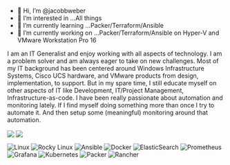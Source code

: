 - 👋 Hi, I’m @jacobbweber
- 👀 I’m interested in ...All things
- 🌱 I’m currently learning ...Packer/Terraform/Ansible
- 🔭 I’m currently working on ...Packer/Terraform/Ansible on Hyper-V and VMware Workstation Pro 16

I am an IT Generalist and enjoy working with all aspects of technology. I am a problem solver and am always eager to take on new challenges. Most of my IT background has been centered around Windows Infrastructure Systems, Cisco UCS hardware, and VMware products from design, implementation, to support. But in my spare time, I still educate myself on other aspects of IT like Development, IT/Project Management, Infrastructure-as-code. I have been really passionate about automation and monitoring lately. If I find myself doing something more than once I try to automate it. And then setup some (meaningful) monitoring around that automation.

<!---
- 👋 Hi, I’m @jacobbweber
- 👀 I’m interested in ...
- 🌱 Ansible
- 💞️ I’m looking to collaborate on ...
- 📫 How to reach me ...


jacobbweber/jacobbweber is a ✨ special ✨ repository because its `README.md` (this file) appears on your GitHub profile.
You can click the Preview link to take a look at your changes.


Some technologies/concepts I’m currently focusing on and having a lot of fun with:
- Terraform
- Ansible
- Gitlab
- Prometheus/Grafana
- Azure/Aws
- Linux based operating systems
- Containers/Kubernetes
- DevOps/Infrastructure-As-Code
- Rasberry PI/Robotics – I want to make a robotic fence line trimmer for livestock fences. Solar powered, lidar, gps assisted navigation. I live on a 5-acre hobby farm, so any opportunity I have to incorporate technology into my chores makes it fun.
--->
<img align="center" src="https://github-readme-stats.vercel.app/api?username=jacobbweber&show_icons=true&show_icons=true&theme=radical"/>
<img align="center" src="https://github-readme-stats.vercel.app/api/top-langs?username=jacobbweber&show_icons=true&show_icons=true&theme=radical&layout=compact"/>



![Linux](https://img.shields.io/badge/Linux-FCC624?style=for-the-badge&logo=linux&logoColor=black)
![Rocky Linux](https://img.shields.io/badge/-Rocky%20Linux-%2310B981?style=for-the-badge&logo=rockylinux&logoColor=white) 
![Ansible](https://img.shields.io/badge/ansible-%231A1918.svg?style=for-the-badge&logo=ansible&logoColor=white) 
![Docker](https://img.shields.io/badge/docker-%230db7ed.svg?style=for-the-badge&logo=docker&logoColor=white) 
![ElasticSearch](https://img.shields.io/badge/-ElasticSearch-005571?style=for-the-badge&logo=elasticsearch) 
![Prometheus](https://img.shields.io/badge/Prometheus-E6522C?style=for-the-badge&logo=Prometheus&logoColor=white)
![Grafana](https://img.shields.io/badge/grafana-%23F46800.svg?style=for-the-badge&logo=grafana&logoColor=white) 
![Kubernetes](https://img.shields.io/badge/kubernetes-%23326ce5.svg?style=for-the-badge&logo=kubernetes&logoColor=white) 
![Packer](https://img.shields.io/badge/packer-%23E7EEF0.svg?style=for-the-badge&logo=packer&logoColor=%2302A8EF)
![Rancher](https://img.shields.io/badge/rancher-%230075A8.svg?style=for-the-badge&logo=rancher&logoColor=white)
